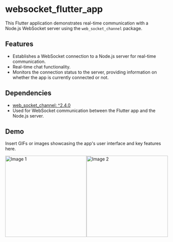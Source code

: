 # websocket_flutter_app

This Flutter application demonstrates real-time communication with a Node.js WebSocket server using the `web_socket_channel` package.

## Features

- Establishes a WebSocket connection to a Node.js server for real-time communication.
- Real-time chat functionality.
- Monitors the connection status to the server, providing information on whether the app is currently connected or not.

## Dependencies

- [web_socket_channel: ^2.4.0](https://pub.dev/packages/web_socket_channel)
- Used for WebSocket communication between the Flutter app and the Node.js server.


## Demo

Insert GIFs or images showcasing the app's user interface and key features here.
<kbd>
<div style="display: flex; justify-content: space-between;">
  <img alt="Image 1" src="https://github.com/shakibhoseen/websocket_flutter_app/assets/61150626/3daf8bba-46da-40c0-ba06-7b21f3547607" width="260">
  <img alt="Image 2" src="https://github.com/shakibhoseen/websocket_flutter_app/assets/61150626/f1da5210-925d-4e38-bf61-4f92ec02bc4d" width="260">
  
</div>
</kbd>
